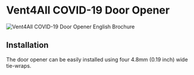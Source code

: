 # Vent4All COVID-19 Door Opener
![Vent4All COVID-19 Door Opener English Brochure](https://github.com/Vent4All/covid19-dooropener/raw/master/media/Flyer_ENG.png)

## Installation
The door opener can be easily installed using four 4.8mm (0.19 inch) wide tie-wraps.
